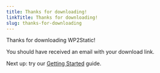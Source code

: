 ```yaml
---
title: Thanks for downloading!
linkTitle: Thanks for downloading!
slug: thanks-for-downloading
---
```


Thanks for downloading WP2Static!

You should have received an email with your download link.

Next up: try our [Getting Started](/docs/getting-started) guide.

